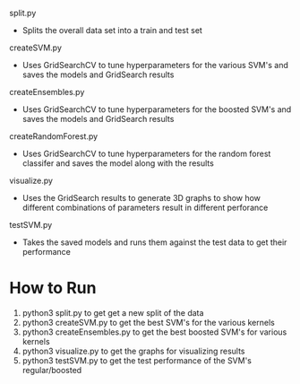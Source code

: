 split.py
- Splits the overall data set into a train and test set

createSVM.py
- Uses GridSearchCV to tune hyperparameters for the various SVM's and saves the models and GridSearch results

createEnsembles.py
- Uses GridSearchCV to tune hyperparameters for the boosted SVM's and saves the models and GridSearch results

createRandomForest.py
- Uses GridSearchCV to tune hyperparameters for the random forest classifer and saves the model along with the results

visualize.py
- Uses the GridSearch results to generate 3D graphs to show how different combinations of parameters result in different perforance

testSVM.py
- Takes the saved models and runs them against the test data to get their performance

# How to Run

1. python3 split.py to get get a new split of the data
2. python3 createSVM.py to get the best SVM's for the various kernels
3. python3 createEnsembles.py to get the best boosted SVM's for various kernels
4. python3 visualize.py to get the graphs for visualizing results
5. python3 testSVM.py to get the test performance of the SVM's regular/boosted